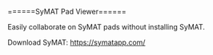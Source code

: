 ======SyMAT Pad Viewer======

Easily collaborate on SyMAT pads without installing SyMAT.

Download SyMAT: https://symatapp.com/